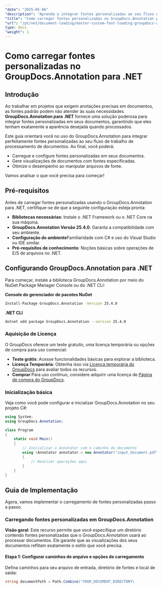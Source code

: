 ```yaml
---
"date": "2025-05-06"
"description": "Aprenda a integrar fontes personalizadas ao seu fluxo de trabalho de processamento de documentos usando o GroupDocs.Annotation para .NET. Aprimore suas anotações com estilos de fonte precisos."
"title": "Como carregar fontes personalizadas no GroupDocs.Annotation para .NET - Um guia completo"
"url": "/pt/net/document-loading/master-custom-font-loading-groupdocs-annotation-dotnet/"
type: docs
"weight": 1
---
```


# Como carregar fontes personalizadas no GroupDocs.Annotation para .NET

## Introdução

Ao trabalhar em projetos que exigem anotações precisas em documentos, as fontes padrão podem não atender às suas necessidades. **GroupDocs.Annotation para .NET** fornece uma solução poderosa para integrar fontes personalizadas em seus documentos, garantindo que eles tenham exatamente a aparência desejada quando processados.

Este guia orientará você no uso do GroupDocs.Annotation para integrar perfeitamente fontes personalizadas ao seu fluxo de trabalho de processamento de documentos. Ao final, você poderá:
- Carregue e configure fontes personalizadas em seus documentos.
- Gere visualizações de documentos com fontes especificadas.
- Otimize o desempenho ao manipular arquivos de fonte.

Vamos analisar o que você precisa para começar!

## Pré-requisitos

Antes de carregar fontes personalizadas usando o GroupDocs.Annotation para .NET, certifique-se de que a seguinte configuração esteja pronta:
- **Bibliotecas necessárias**: Instale o .NET Framework ou o .NET Core na sua máquina.
- **GroupDocs.Annotation Versão 25.4.0**: Garanta a compatibilidade com seu ambiente.
- **Configuração do ambiente**Familiaridade com C# e uso do Visual Studio ou IDE similar.
- **Pré-requisitos de conhecimento**: Noções básicas sobre operações de E/S de arquivos no .NET.

## Configurando GroupDocs.Annotation para .NET

Para começar, instale a biblioteca GroupDocs.Annotation por meio do NuGet Package Manager Console ou do .NET CLI:

**Console do gerenciador de pacotes NuGet**
```bash
Install-Package GroupDocs.Annotation -Version 25.4.0
```

**\.NET CLI**
```bash
dotnet add package GroupDocs.Annotation --version 25.4.0
```

### Aquisição de Licença

O GroupDocs oferece um teste gratuito, uma licença temporária ou opções de compra para uso comercial:
- **Teste grátis**: Acesse funcionalidades básicas para explorar a biblioteca.
- **Licença Temporária**: Obtenha isso via [Licença temporária do GroupDocs](https://purchase.groupdocs.com/temporary-license/) para avaliar todos os recursos.
- **Comprar**:Para uso contínuo, considere adquirir uma licença de [Página de compra do GroupDocs](https://purchase.groupdocs.com/buy).

### Inicialização básica

Veja como você pode configurar e inicializar GroupDocs.Annotation no seu projeto C#:

```csharp
using System;
using GroupDocs.Annotation;

class Program
{
    static void Main()
    {
        // Inicializar o Annotator com o caminho do documento
        using (Annotator annotator = new Annotator("input_document.pdf"))
        {
            // Realizar operações aqui
        }
    }
}
```

## Guia de Implementação

Agora, vamos implementar o carregamento de fontes personalizadas passo a passo.

### Carregando fontes personalizadas em GroupDocs.Annotation

**Visão geral**: Este recurso permite que você especifique um diretório contendo fontes personalizadas que o GroupDocs.Annotation usará ao processar documentos. Ele garante que as visualizações dos seus documentos reflitam exatamente o estilo que você precisa.

#### Etapa 1: Configurar caminhos de arquivo e opções de carregamento

Defina caminhos para seu arquivo de entrada, diretório de fontes e local de saída:

```csharp
string documentPath = Path.Combine("YOUR_DOCUMENT_DIRECTORY\